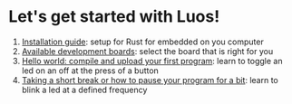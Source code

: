 # Let's get started with Luos!

1. [Installation guide](/installation_guide/README.md): setup for Rust for embedded on you computer
2. [Available development boards](/tutorials/00_development_boards.md): select the board that is right for you
3. [Hello world: compile and upload your first program](/tutorials/01_your_first_program.md): learn to toggle an led on an off at the press of a button
4. [Taking a short break or how to pause your program for a bit](/tutorials/02_blink_an_led.md): learn to blink a led at a defined frequency



